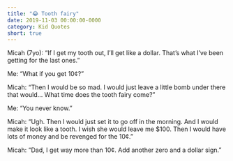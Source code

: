 ```yaml
---
title: "😂 Tooth fairy"
date: 2019-11-03 00:00:00-0000
category: Kid Quotes
short: true
---
```


Micah (7yo): “If I get my tooth out, I’ll get like a dollar. That’s what I’ve been getting for the last ones.”

Me: “What if you get 10¢?”

Micah: “Then I would be so mad. I would just leave a little bomb under there that would... What time does the tooth fairy come?”

Me: “You never know.”

Micah: “Ugh. Then I would just set it to go off in the morning. And I would make it look like a tooth. I wish she would leave me $100. Then I would have lots of money and be revenged for the 10¢.”

Micah: “Dad, I get way more than 10¢. Add another zero and a dollar sign.”

